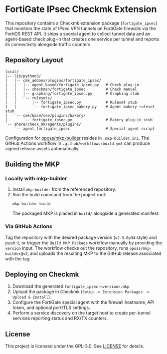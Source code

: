 # FortiGate IPsec Checkmk Extension

This repository contains a Checkmk extension package (`fortigate_ipsec`) that monitors the state of IPsec VPN tunnels on FortiGate firewalls via the FortiOS REST API. It ships a special agent to collect tunnel data and an agent-based check plug-in that creates one service per tunnel and reports its connectivity alongside traffic counters.

## Repository Layout

```
local/
|-- lib/python3/
|   |-- cmk_addons/plugins/fortigate_ipsec/
|   |   |-- agent_based/fortigate_ipsec.py   # Check plug-in
|   |   |-- checkman/fortigate_ipsec         # Check manual
|   |   |-- graphing/fortigate_ipsec.py      # Graphing stub
|   |   `-- rulesets/
|   |       |-- fortigate_ipsec.py           # Ruleset stub
|   |       `-- fortigate_ipsec_bakery.py    # Agent bakery ruleset stub
|   `-- cmk/base/cee/plugins/bakery/
|       `-- fortigate_ipsec.py               # Bakery plug-in stub
`-- share/check_mk/agents/plugins/
    `-- agent_fortigate_ipsec                # Special agent script
```

Configuration for [oposs/mkp-builder](https://github.com/oposs/mkp-builder) resides in `.mkp-builder.ini`. The GitHub Actions workflow in `.github/workflows/build.yml` can produce signed release assets automatically.

## Building the MKP

### Locally with mkp-builder

1. Install `mkp-builder` from the referenced repository.
2. Run the build command from the project root:
   ```bash
   mkp-builder build
   ```
   The packaged MKP is placed in `build/` alongside a generated manifest.

### Via GitHub Actions

Tag the repository with the desired package version (`v2.3.0p34` style) and push it, or trigger the `Build MKP Package` workflow manually by providing the `version` input. The workflow checks out the repository, runs `oposs/mkp-builder@v2`, and uploads the resulting MKP to the GitHub release associated with the tag.

## Deploying on Checkmk

1. Download the generated `fortigate_ipsec-<version>.mkp`.
2. Upload the package in Checkmk (`Setup -> Extension Packages -> Upload & Install`).
3. Configure the FortiGate special agent with the firewall hostname, API token, and optional port/TLS settings.
4. Perform a service discovery on the target host to create per-tunnel services reporting status and RX/TX counters.

## License

This project is licensed under the GPL-3.0. See [LICENSE](LICENSE) for details.
